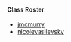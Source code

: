 #### Class Roster

- [jmcmurry](https://github.com/jmcmurry)
- [nicolevasilevsky](https://github.com/nicolevasilevsky)

